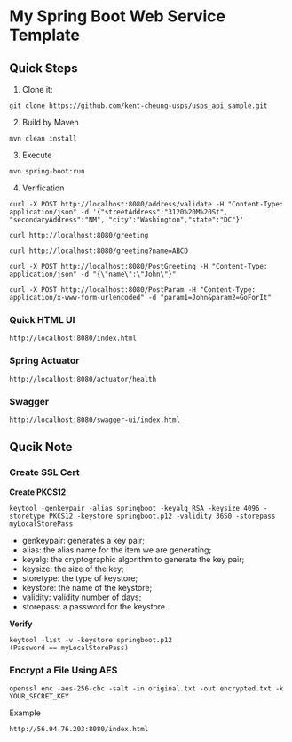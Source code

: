 # My Spring Boot Web Service Template

## Quick Steps
1. Clone it: 
```
git clone https://github.com/kent-cheung-usps/usps_api_sample.git
```
2. Build by Maven
```
mvn clean install
```
3. Execute
```
mvn spring-boot:run
```
4. Verification
```
curl -X POST http://localhost:8080/address/validate -H "Content-Type: application/json" -d '{"streetAddress":"3120%20M%20St", "secondaryAddress":"NM", "city":"Washington","state":"DC"}'
```
```
curl http://localhost:8080/greeting
```
```
curl http://localhost:8080/greeting?name=ABCD
```
```
curl -X POST http://localhost:8080/PostGreeting -H "Content-Type: application/json" -d "{\"name\":\"John\"}"
```
```
curl -X POST http://localhost:8080/PostParam -H "Content-Type: application/x-www-form-urlencoded" -d "param1=John&param2=GoForIt"
```
### Quick HTML UI
```
http://localhost:8080/index.html
```
### Spring Actuator
```
http://localhost:8080/actuator/health
```
### Swagger
```
http://localhost:8080/swagger-ui/index.html
```

## Qucik Note 
### Create SSL Cert
**Create PKCS12**
```
keytool -genkeypair -alias springboot -keyalg RSA -keysize 4096 -storetype PKCS12 -keystore springboot.p12 -validity 3650 -storepass myLocalStorePass
```

- genkeypair: generates a key pair;
- alias: the alias name for the item we are generating;
- keyalg: the cryptographic algorithm to generate the key pair;
- keysize: the size of the key;
- storetype: the type of keystore;
- keystore: the name of the keystore;
- validity: validity number of days;
- storepass: a password for the keystore.

**Verify**
```
keytool -list -v -keystore springboot.p12
(Password == myLocalStorePass)
```
### Encrypt a File Using AES
```
openssl enc -aes-256-cbc -salt -in original.txt -out encrypted.txt -k YOUR_SECRET_KEY
```
Example
```
http://56.94.76.203:8080/index.html
```

